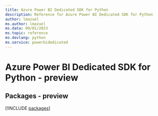 ```yaml
---
title: Azure Power BI Dedicated SDK for Python
description: Reference for Azure Power BI Dedicated SDK for Python
author: lmazuel
ms.author: lmazuel
ms.data: 09/01/2023
ms.topic: reference
ms.devlang: python
ms.service: powerbidedicated
---
```

# Azure Power BI Dedicated SDK for Python - preview
## Packages - preview
[!INCLUDE [packages](power-bi-dedicated-index.md)]